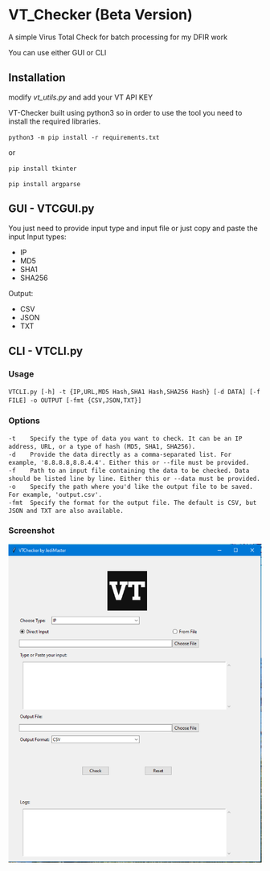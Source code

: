 # VT_Checker (Beta Version)
A simple Virus Total Check for batch processing for my DFIR work

You can use either GUI or CLI

## Installation
modify *vt_utils.py* and add your VT API KEY

VT-Checker built using python3 so in order to use the tool you need to install the required libraries.

`python3 -m pip install -r requirements.txt`

or

`pip install tkinter`

`pip install argparse`

## GUI - VTCGUI.py
You just need to provide input type and input file or just copy and paste the input
Input types:
- IP
- MD5
- SHA1
- SHA256

Output:
- CSV
- JSON
- TXT
  
## CLI - VTCLI.py

### Usage

`VTCLI.py [-h] -t {IP,URL,MD5 Hash,SHA1 Hash,SHA256 Hash} [-d DATA] [-f FILE] -o OUTPUT [-fmt {CSV,JSON,TXT}]`

### Options
```
-t    Specify the type of data you want to check. It can be an IP address, URL, or a type of hash (MD5, SHA1, SHA256).
-d    Provide the data directly as a comma-separated list. For example, '8.8.8.8,8.8.4.4'. Either this or --file must be provided.
-f    Path to an input file containing the data to be checked. Data should be listed line by line. Either this or --data must be provided.
-o    Specify the path where you'd like the output file to be saved. For example, 'output.csv'.
-fmt  Specify the format for the output file. The default is CSV, but JSON and TXT are also available.
```

### Screenshot
![Beta Mode of VT_Checker](GUI.PNG)  
